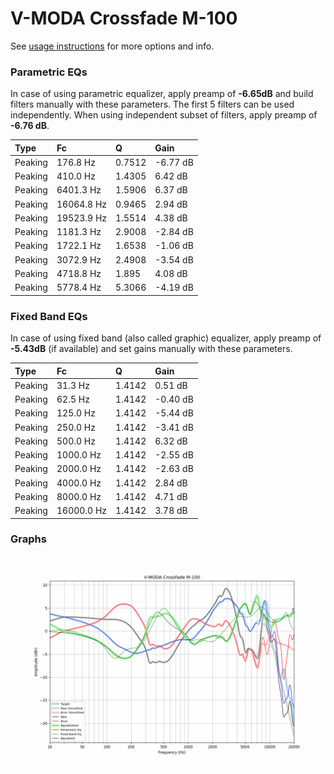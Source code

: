 # V-MODA Crossfade M-100
See [usage instructions](https://github.com/jaakkopasanen/AutoEq#usage) for more options and info.

### Parametric EQs
In case of using parametric equalizer, apply preamp of **-6.65dB** and build filters manually
with these parameters. The first 5 filters can be used independently.
When using independent subset of filters, apply preamp of **-6.76 dB**.

| Type    | Fc         |      Q | Gain     |
|:--------|:-----------|:-------|:---------|
| Peaking | 176.8 Hz   | 0.7512 | -6.77 dB |
| Peaking | 410.0 Hz   | 1.4305 | 6.42 dB  |
| Peaking | 6401.3 Hz  | 1.5906 | 6.37 dB  |
| Peaking | 16064.8 Hz | 0.9465 | 2.94 dB  |
| Peaking | 19523.9 Hz | 1.5514 | 4.38 dB  |
| Peaking | 1181.3 Hz  | 2.9008 | -2.84 dB |
| Peaking | 1722.1 Hz  | 1.6538 | -1.06 dB |
| Peaking | 3072.9 Hz  | 2.4908 | -3.54 dB |
| Peaking | 4718.8 Hz  | 1.895  | 4.08 dB  |
| Peaking | 5778.4 Hz  | 5.3066 | -4.19 dB |

### Fixed Band EQs
In case of using fixed band (also called graphic) equalizer, apply preamp of **-5.43dB**
(if available) and set gains manually with these parameters.

| Type    | Fc         |      Q | Gain     |
|:--------|:-----------|:-------|:---------|
| Peaking | 31.3 Hz    | 1.4142 | 0.51 dB  |
| Peaking | 62.5 Hz    | 1.4142 | -0.40 dB |
| Peaking | 125.0 Hz   | 1.4142 | -5.44 dB |
| Peaking | 250.0 Hz   | 1.4142 | -3.41 dB |
| Peaking | 500.0 Hz   | 1.4142 | 6.32 dB  |
| Peaking | 1000.0 Hz  | 1.4142 | -2.55 dB |
| Peaking | 2000.0 Hz  | 1.4142 | -2.63 dB |
| Peaking | 4000.0 Hz  | 1.4142 | 2.84 dB  |
| Peaking | 8000.0 Hz  | 1.4142 | 4.71 dB  |
| Peaking | 16000.0 Hz | 1.4142 | 3.78 dB  |

### Graphs
![](./V-MODA%20Crossfade%20M-100.png)